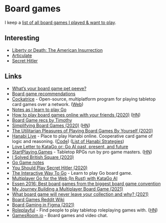 # Board games

I keep a [list of all board games I played & want to play](https://boardgamegeek.com/collection/user/nikivi?subtype=boardgame).

## Interesting

- [Liberty or Death: The American Insurrection](https://boardgamegeek.com/boardgame/165872/liberty-or-death-american-insurrection)
- [Articulate](https://boardgamegeek.com/boardgame/6541/articulate)
- [Secret Hitler](https://www.secrethitler.com/)

## Links

- [What’s your board game pet peeve?](https://www.reddit.com/r/boardgames/comments/ac9bjm/_/ed6d1w8/?context=1)
- [Board game recommendations](https://twitter.com/jaffathecake/status/1205808801762496513)
- [Cockatrice](https://github.com/Cockatrice/Cockatrice) - Open-source, multiplatform program for playing tabletop card games over a network. ([Web](https://cockatrice.github.io/))
- [Notes as I learn to play Go](https://github.com/coffeemug/baduk)
- [How to play board games online with your friends (2020)](https://masilotti.com/play-board-games-online/) ([HN](https://news.ycombinator.com/item?id=22967716))
- [Board Game recs by Timothy](https://timothyandrew.net/misc/board-games/)
- [Simplifying Board Games (2020)](https://www.jefftk.com/p/simplifying-board-games) ([HN](https://news.ycombinator.com/item?id=23372477))
- [The Utilitarian Pleasures of Playing Board Games By Yourself (2020)](https://www.atlasobscura.com/articles/utilitarian-pleasures-playing-board-games-by-yourself)
- [Hanabi Live](https://hanabi.live/) - Place to play Hanabi online. Cooperative card game of logic and reasoning. ([Code](https://github.com/Zamiell/hanabi-live)) ([List of Hanabi Strategies](https://github.com/Zamiell/hanabi-conventions))
- [Love Letter to KataGo or: Go AI past, present, and future](https://brantondemoss.com/writing/kata/)
- [StartPlaying.Games](https://startplaying.games/) - Tabletop RPGs run by pro game masters. ([HN](https://news.ycombinator.com/item?id=24827162))
- [I Solved British Square (2020)](https://nullprogram.com/blog/2020/10/19/)
- [Go Game notes](https://tromp.github.io/go.html)
- [You Should Play Secret Hitler (2020)](https://kristoff.it/blog/you-should-play-secret-hitler/)
- [The Interactive Way To Go](http://playgo.to/iwtg/en/) - Learn to play Go board game.
- [Multiplayer Go for the Web (In Rust) with KataGo AI](https://go.terkwood.farm/)
- [Essen 2016: Best board games from the biggest board game convention](https://arstechnica.com/gaming/2016/10/best-board-games-of-essen-2016/)
- [My Journey Building a Multiplayer Board Game (2021)](https://denvaar.github.io/articles/board_game.html)
- [What board game will never leave your collection and why? (2021)](https://www.reddit.com/r/boardgames/comments/ly15ct/what_game_will_never_leave_your_collection_and_why/)
- [Board Games Reddit Wiki](https://www.reddit.com/r/boardgames/wiki/index)
- [Board Gaming in Figma (2021)](https://mastery.games/post/board-gaming-in-figma/)
- [Roleplayful](https://roleplayful.com/) - Find people to play tabletop roleplaying games with. ([HN](https://news.ycombinator.com/item?id=26647424))
- [GamesRoom.io](https://gamesroom.io/) - Board games and video chat.
